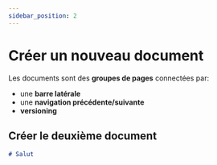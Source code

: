 ```yaml
---
sidebar_position: 2
---
```


# Créer un nouveau document

Les documents sont des **groupes de pages** connectées par:

- une **barre latérale**
- une **navigation précédente/suivante**
- **versioning**

## Créer le deuxième document

```md title="docs/hello.md"
# Salut
```